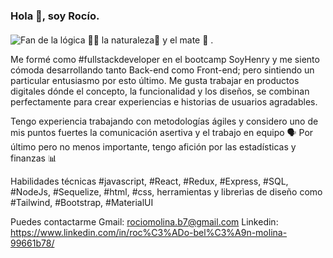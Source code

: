 

### Hola 👋, soy Rocío. 
####  
![Fan de la lógica 👩‍💻 la naturaleza🍃 y el mate 🧉 .](https://res.cloudinary.com/ddax6s8kd/image/upload/v1678845472/banner_bxcmyt.jpg)



Me formé como #fullstackdeveloper en el bootcamp SoyHenry y me siento cómoda desarrollando tanto Back-end como Front-end; pero sintiendo un particular entusiasmo por esto último. 
Me gusta trabajar en productos digitales dónde el concepto, la funcionalidad y los diseños, se combinan perfectamente para crear experiencias e historias de usuarios agradables.

Tengo experiencia trabajando con metodologías ágiles y considero uno de mis puntos fuertes la comunicación asertiva y el trabajo en equipo 🗣
Por último pero no menos importante, tengo afición por las estadísticas y finanzas 📊

Habilidades técnicas 
 #javascript, #React, #Redux, #Express, #SQL, #NodeJs, #Sequelize, #html, #css, herramientas y librerìas de diseño como #Tailwind, #Bootstrap, #MaterialUI

Puedes contactarme 
Gmail: rociomolina.b7@gmail.com 
Linkedin: https://www.linkedin.com/in/roc%C3%ADo-bel%C3%A9n-molina-99661b78/

